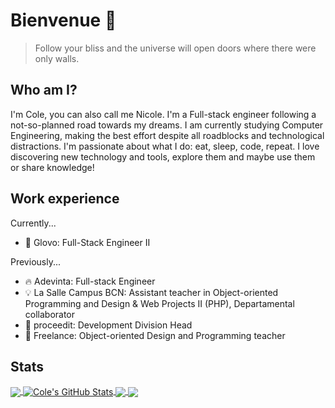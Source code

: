 # Bienvenue 👋
> Follow your bliss and the universe will open doors where there were only walls.

## Who am I?

I'm Cole, you can also call me Nicole. I'm a Full-stack engineer following a not-so-planned road towards my dreams. I am currently studying Computer Engineering, making the best effort despite all roadblocks and technological distractions. I'm passionate about what I do: eat, sleep, code, repeat. I love discovering new technology and tools, explore them and maybe use them or share knowledge!

## Work experience
Currently...
- 🎈 Glovo: Full-Stack Engineer II

Previously...
- 🔥 Adevinta: Full-stack Engineer
- 💡 La Salle Campus BCN: Assistant teacher in Object-oriented Programming and Design & Web Projects II (PHP), Departamental collaborator
- 💼 proceedit: Development Division Head
- 🏫 Freelance: Object-oriented Design and Programming teacher

## Stats

<a href="https://github.com/nickj10/nickj10">
  <img align="center" src="https://github-readme-stats.vercel.app/api/top-langs/?username=nickj10&title_color=ffffff&text_color=c9cacc&icon_color=2bbc8a&bg_color=1d1f21&langs_count=3" />
</a>
<a href="https://github.com/nickj10/nickj10">
  <img align="center" src="https://github-readme-stats.vercel.app/api?username=nickj10&show_icons=true&line_height=27&count_private=true&title_color=ffffff&text_color=c9cacc&icon_color=2bbc8a&bg_color=1d1f21" alt="Cole's GitHub Stats" />
</a>

<a href="https://github.com/nickj10/taberubot">
  <img align="center" src="https://github-readme-stats.vercel.app/api/pin/?username=nickj10&repo=TaberuBot&title_color=ffffff&text_color=c9cacc&icon_color=2bbc8a&bg_color=1d1f21" />
</a>


<a href="https://github.com/nickj10/pwpay">
  <img align="center" src="https://github-readme-stats.vercel.app/api/pin/?username=nickj10&repo=PwPay&title_color=ffffff&text_color=c9cacc&icon_color=2bbc8a&bg_color=1d1f21" />
</a> 

